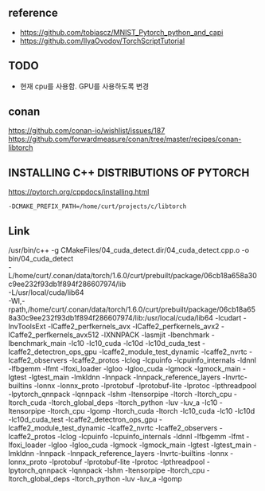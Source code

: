## reference
- https://github.com/tobiascz/MNIST_Pytorch_python_and_capi
- https://github.com/IlyaOvodov/TorchScriptTutorial

## TODO
- 현재 cpu를 사용함. GPU를 사용하도록 변경

## conan
https://github.com/conan-io/wishlist/issues/187
https://github.com/forwardmeasure/conan/tree/master/recipes/conan-libtorch

## INSTALLING C++ DISTRIBUTIONS OF PYTORCH
https://pytorch.org/cppdocs/installing.html

    -DCMAKE_PREFIX_PATH=/home/curt/projects/c/libtorch
    

## Link

/usr/bin/c++     -g        CMakeFiles/04_cuda_detect.dir/04_cuda_detect.cpp.o  -o bin/04_cuda_detect   
    -L/home/curt/.conan/data/torch/1.6.0/curt/prebuilt/package/06cb18a658a30c9ee232f93db1f894f286607974/lib  
    -L/usr/local/cuda/lib64  
    -Wl,-rpath,/home/curt/.conan/data/torch/1.6.0/curt/prebuilt/package/06cb18a658a30c9ee232f93db1f894f286607974/lib:/usr/local/cuda/lib64 
    -lcudart 
    -lnvToolsExt 
    -lCaffe2_perfkernels_avx 
    -lCaffe2_perfkernels_avx2 
    -lCaffe2_perfkernels_avx512 
    -lXNNPACK 
    -lasmjit 
    -lbenchmark 
    -lbenchmark_main 
    -lc10 
    -lc10_cuda 
    -lc10d 
    -lc10d_cuda_test 
    -lcaffe2_detectron_ops_gpu 
    -lcaffe2_module_test_dynamic 
    -lcaffe2_nvrtc 
    -lcaffe2_observers 
    -lcaffe2_protos 
    -lclog 
    -lcpuinfo 
    -lcpuinfo_internals 
    -ldnnl 
    -lfbgemm 
    -lfmt 
    -lfoxi_loader 
    -lgloo 
    -lgloo_cuda 
    -lgmock 
    -lgmock_main 
    -lgtest 
    -lgtest_main 
    -lmkldnn 
    -lnnpack 
    -lnnpack_reference_layers 
    -lnvrtc-builtins 
    -lonnx 
    -lonnx_proto 
    -lprotobuf 
    -lprotobuf-lite 
    -lprotoc 
    -lpthreadpool 
    -lpytorch_qnnpack 
    -lqnnpack 
    -lshm 
    -ltensorpipe 
    -ltorch 
    -ltorch_cpu 
    -ltorch_cuda 
    -ltorch_global_deps 
    -ltorch_python 
    -luv 
    -luv_a 
    -lc10 
    -ltensorpipe 
    -ltorch_cpu 
    -lgomp 
    -ltorch_cuda 
    -ltorch 
    -lc10_cuda 
    -lc10 
    -lc10d 
    -lc10d_cuda_test 
    -lcaffe2_detectron_ops_gpu 
    -lcaffe2_module_test_dynamic 
    -lcaffe2_nvrtc -lcaffe2_observers 
    -lcaffe2_protos 
    -lclog 
    -lcpuinfo 
    -lcpuinfo_internals 
    -ldnnl 
    -lfbgemm 
    -lfmt 
    -lfoxi_loader 
    -lgloo 
    -lgloo_cuda 
    -lgmock 
    -lgmock_main 
    -lgtest 
    -lgtest_main 
    -lmkldnn 
    -lnnpack 
    -lnnpack_reference_layers 
    -lnvrtc-builtins 
    -lonnx 
    -lonnx_proto 
    -lprotobuf 
    -lprotobuf-lite 
    -lprotoc 
    -lpthreadpool 
    -lpytorch_qnnpack 
    -lqnnpack 
    -lshm 
    -ltensorpipe 
    -ltorch_cpu 
    -ltorch_global_deps 
    -ltorch_python 
    -luv 
    -luv_a 
    -lgomp    
   